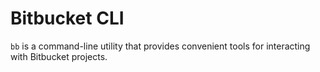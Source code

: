 # Bitbucket CLI

`bb` is a command-line utility that provides convenient tools for interacting with Bitbucket projects.
